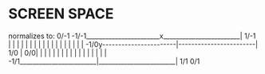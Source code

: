 


# SCREEN SPACE

normalizes to:
                           0/-1
-1/-1_______________________x________________________| 1/-1
    |                       |                        |
    |                       |                        |
    |                       |                        |
    |                       |                        |
    |                       |                        |
    |                       |                        |
-1/0y-----------------------|------------------------| 1/0
    |                    0/0|                        |
    |                       |                        |
    |                       |                        |
    |                       |                        |
    |                       |                        |
    |                       |                        |
-1/1________________________|________________________| 1/1
                           0/1
